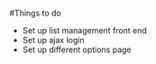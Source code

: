 #Things to do 

- Set up list management front end
- Set up ajax login
- Set up different options page
